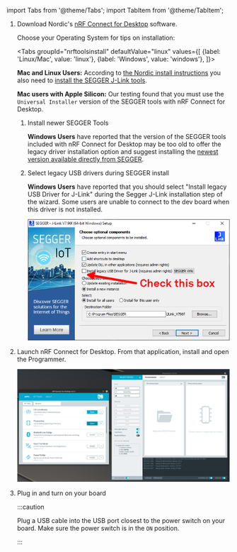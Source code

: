 import Tabs from '@theme/Tabs';
import TabItem from '@theme/TabItem';

1. Download Nordic's [nRF Connect for
   Desktop](https://www.nordicsemi.com/Products/Development-tools/nRF-Connect-for-desktop)
   software.

   Choose your Operating System for tips on installation:

    <Tabs
    groupId="nrftoolsinstall"
    defaultValue="linux"
    values={[
    {label: 'Linux/Mac', value: 'linux'},
    {label: 'Windows', value: 'windows'},
    ]}>

    <TabItem value="linux">

    **Mac and Linux Users:** According to [the Nordic install
    instructions](https://infocenter.nordicsemi.com/index.jsp?topic=/struct_nrftools/struct/nrftools_nrfconnect.html)
    you also need to [install the SEGGER J-Link
    tools](https://www.segger.com/downloads/jlink/#J-LinkSoftwareAndDocumentationPack).

    **Mac users with Apple Silicon:** Our testing found that you must use the
    `Universal Installer` version of the SEGGER tools with nRF Connect for Desktop.

    </TabItem>
    <TabItem value="windows">

    1. Install newer SEGGER Tools

        **Windows Users** have reported that the version of the SEGGER tools
        included with nRF Connect for Desktop may be too old to offer the legacy
        driver installation option and suggest installing the [newest version
        available directly from
        SEGGER](https://www.segger.com/downloads/jlink/#J-LinkSoftwareAndDocumentationPack).

    2. Select legacy USB drivers during SEGGER install

        **Windows Users** have reported that you should select "Install legacy
        USB Driver for J-Link" during the Segger J-Link installation step of the
        wizard. Some users are unable to connect to the dev board when this
        driver is not installed.

        ![Segger install wizard options](./assets/install_nrf_segger_windows.png)
    </TabItem>
    </Tabs>

2. Launch nRF Connect for Desktop. From that application, install and open the
   Programmer.

   ![Nordic nRF Connect for Desktop launch the Programmer](../assets/nrf-connect-desktop-programmer-launch.jpg)

3. Plug in and turn on your board

    :::caution

    Plug a USB cable into the USB port closest to the power switch on your board.
    Make sure the power switch is in the `ON` position.

    :::
